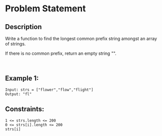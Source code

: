 # Problem Statement

## Description


Write a function to find the longest common prefix string amongst an array of strings.

If there is no common prefix, return an empty string "".

 

## Example 1:
```
Input: strs = ["flower","flow","flight"]
Output: "fl"

```
## Constraints:


```
1 <= strs.length <= 200
0 <= strs[i].length <= 200
strs[i] 
```
